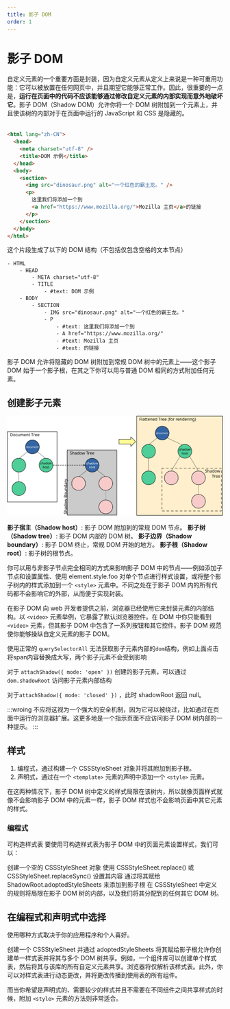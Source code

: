 ```yaml
---
title: 影子 DOM
order: 1
---
```




# 影子 DOM

自定义元素的一个重要方面是封装，因为自定义元素从定义上来说是一种可重用功能：它可以被放置在任何网页中，并且期望它能够正常工作。因此，很重要的一点是，**运行在页面中的代码不应该能够通过修改自定义元素的内部实现而意外地破坏它**。影子 DOM（Shadow DOM）允许你将一个 DOM 树附加到一个元素上，并且使该树的内部对于在页面中运行的 JavaScript 和 CSS 是隐藏的。

```html

<html lang="zh-CN">
  <head>
    <meta charset="utf-8" />
    <title>DOM 示例</title>
  </head>
  <body>
    <section>
      <img src="dinosaur.png" alt="一个红色的霸王龙。" />
      <p>
        这里我们将添加一个到
        <a href="https://www.mozilla.org/">Mozilla 主页</a>的链接
      </p>
    </section>
  </body>
</html>

```

这个片段生成了以下的 DOM 结构（不包括仅包含空格的文本节点）

```
- HTML
    - HEAD
        - META charset="utf-8"
        - TITLE
            - #text: DOM 示例
    - BODY
        - SECTION
            - IMG src="dinosaur.png" alt="一个红色的霸王龙。"
            - P
                - #text: 这里我们将添加一个到
                - A href="https://www.mozilla.org/"
                - #text: Mozilla 主页
                - #text: 的链接

```

影子 DOM 允许将隐藏的 DOM 树附加到常规 DOM 树中的元素上——这个影子 DOM 始于一个影子根，在其之下你可以用与普通 DOM 相同的方式附加任何元素。

## 创建影子元素

![影子 DOM](./shadowdom.svg '影子 DOM')

**影子宿主（Shadow host）**: 影子 DOM 附加到的常规 DOM 节点。
**影子树（Shadow tree）**: 影子 DOM 内部的 DOM 树。
**影子边界（Shadow boundary）**: 影子 DOM 终止，常规 DOM 开始的地方。
**影子根（Shadow root）**: 影子树的根节点。

你可以用与非影子节点完全相同的方式来影响影子 DOM 中的节点——例如添加子节点和设置属性、使用 element.style.foo 对单个节点进行样式设置，或将整个影子树内的样式添加到一个 `<style>` 元素中。不同之处在于影子 DOM 内的所有代码都不会影响它的外部，从而便于实现封装。

在影子 DOM 向 web 开发者提供之前，浏览器已经使用它来封装元素的内部结构。以 `<video>` 元素举例，它暴露了默认浏览器控件。在 DOM 中你只能看到 `<video>` 元素，但其影子 DOM 中包含了一系列按钮和其它控件。影子 DOM 规范使你能够操纵自定义元素的影子 DOM。

<code src="./CreateShadow/index.tsx" title="创建影子元素"></code>

使用正常的 `querySelectorAll` 无法获取影子元素内部的`dom`结构，例如上面点击将span内容替换成大写，两个影子元素不会受到影响

对于 `attachShadow({ mode: 'open' })` 创建的影子元素，可以通过 `dom.shadowRoot` 访问影子元素内部结构

对于`attachShadow({ mode: 'closed' })` ，此时 shadowRoot 返回 null。

:::wroing
不应将这视为一个强大的安全机制，因为它可以被绕过，比如通过在页面中运行的浏览器扩展。这更多地是一个指示页面不应访问影子 DOM 树内部的一种提示。
:::

## 样式

1. 编程式，通过构建一个 CSSStyleSheet 对象并将其附加到影子根。
2. 声明式，通过在一个 `<template>` 元素的声明中添加一个 `<style>` 元素。

在这两种情况下，影子 DOM 树中定义的样式局限在该树内，所以就像页面样式就像不会影响影子 DOM 中的元素一样，影子 DOM 样式也不会影响页面中其它元素的样式。

### 编程式

可构造样式表
要使用可构造样式表为影子 DOM 中的页面元素设置样式，我们可以：

创建一个空的 CSSStyleSheet 对象
使用 CSSStyleSheet.replace() 或 CSSStyleSheet.replaceSync() 设置其内容
通过将其赋给 ShadowRoot.adoptedStyleSheets 来添加到影子根
在 CSSStyleSheet 中定义的规则将局限在影子 DOM 树的内部，以及我们将其分配到的任何其它 DOM 树。


<code code src="./shadowCss/index.tsx" title="影子元素 样式"></code>



## 在编程式和声明式中选择
使用哪种方式取决于你的应用程序和个人喜好。

创建一个 CSSStyleSheet 并通过 adoptedStyleSheets 将其赋给影子根允许你创建单一样式表并将其与多个 DOM 树共享。例如，一个组件库可以创建单个样式表，然后将其与该库的所有自定义元素共享。浏览器将仅解析该样式表。此外，你可以对样式表进行动态更改，并将更改传播到使用表的所有组件。

而当你希望是声明式的、需要较少的样式并且不需要在不同组件之间共享样式的时候，附加 `<style>` 元素的方法则非常适合。


